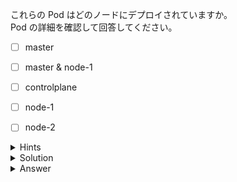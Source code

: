 これらの Pod はどのノードにデプロイされていますか。  
Pod の詳細を確認して回答してください。

- [ ] master
- [ ] master & node-1
- [ ] controlplane
- [ ] node-1
- [ ] node-2


<details>
  <summary>Hints</summary>

`-o wide` オプションを使用して `kubectl get` コマンドを実行します。

</details>

<details>
  <summary>Solution</summary>

`kubectl get pods -o wide`{{execute}} を実行して `NODE` 列を確認します。

</details>

<details>
  <summary>Answer</summary>

controlplane

</details>


